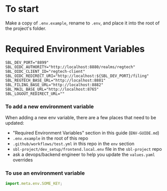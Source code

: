 # To start

Make a copy of `.env.example`, rename to `.env`, and place it into the root of the project's folder.

# Required Environment Variables

```env
SBL_DEV_PORT="8899"
SBL_OIDC_AUTHORITY="http://localhost:8880/realms/regtech"
SBL_OIDC_CLIENT_ID="regtech-client"
SBL_OIDC_REDIRECT_URI="http://localhost:${SBL_DEV_PORT}/filing"
SBL_REGTECH_BASE_URL="http://localhost:8881"
SBL_FILING_BASE_URL="http://localhost:8882"
SBL_MAIL_BASE_URL="http://localhost:8765"
SBL_LOGOUT_REDIRECT_URL=""
```

### To add a new environment variable

When adding a new env variable, there are a few places that need to be updated:

- "Required Environment Variables" section in this guide (`ENV-GUIDE.md`)
- `.env.example` in the root of this repo
- `.github/workflows/test.yml` in this repo in the `env` section
- `sbl-project/dev_setup/frontend.local.env` file in the `sbl-project` repo
- ask a devops/backend engineer to help you update the `values.yaml` overrides

### To use an environment variable

```js
import.meta.env.SOME_KEY;
```
